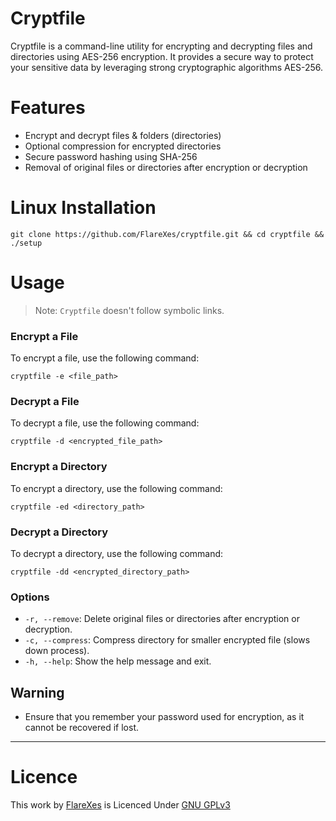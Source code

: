 # Cryptfile
Cryptfile is a command-line utility for encrypting and decrypting files and directories using AES-256 encryption. It provides a secure way to protect your sensitive data by leveraging strong cryptographic algorithms AES-256.

# Features
- Encrypt and decrypt files & folders (directories) 
- Optional compression for encrypted directories
- Secure password hashing using SHA-256
- Removal of original files or directories after encryption or decryption


# Linux Installation
```
git clone https://github.com/FlareXes/cryptfile.git && cd cryptfile && ./setup
```

# Usage

> Note: `Cryptfile` doesn't follow symbolic links.

### Encrypt a File

To encrypt a file, use the following command:

```
cryptfile -e <file_path>
```

### Decrypt a File

To decrypt a file, use the following command:

```
cryptfile -d <encrypted_file_path>
```

### Encrypt a Directory

To encrypt a directory, use the following command:

```
cryptfile -ed <directory_path>
```

### Decrypt a Directory

To decrypt a directory, use the following command:

```
cryptfile -dd <encrypted_directory_path>
```

### Options

- `-r, --remove`: Delete original files or directories after encryption or decryption.
- `-c, --compress`: Compress directory for smaller encrypted file (slows down process).
- `-h, --help`: Show the help message and exit.

## Warning

- Ensure that you remember your password used for encryption, as it cannot be recovered if lost.

---

# Licence 
This work by [FlareXes](https://github.com/FlareXes) is Licenced Under [GNU GPLv3](LICENCE)
